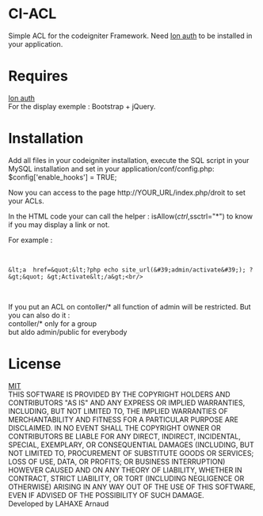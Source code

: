 CI-ACL
========

Simple ACL for the codeigniter Framework. Need <a href="https://github.com/benedmunds/CodeIgniter-Ion-Auth" >Ion auth</a> to be installed in your application.


Requires
========
<a href="https://github.com/benedmunds/CodeIgniter-Ion-Auth" >Ion auth</a><br/>
For the display exemple : Bootstrap + jQuery. 


Installation
========

Add all files in your codeigniter installation, execute the SQL script in your MySQL installation and set in your application/conf/config.php: <br/>$config['enable_hooks'] = TRUE;<br/>

Now you can access to the page http://YOUR_URL/index.php/droit to set your ACLs.

In the HTML code your can call the helper : isAllow($ctrl,$ssctrl="*") to know if you may display a link or not.<br/>

For example : <br/>

<?php if(isAllow('admin','activate')){ ?><br/>
	&lt;a  href=&quot;&lt;?php echo site_url(&#39;admin/activate&#39;); ?&gt;&quot; &gt;Activate&lt;/a&gt;<br/>
<?php } ?><br/>

If you put an ACL on contoller/* all function of admin will be restricted. But you can also do it : <br/>
contoller/* only for a group <br/>
but aldo admin/public for everybody<br/>





License 
========
<a href='http://opensource.org/licenses/MIT'>MIT</a>
<br/>
THIS SOFTWARE IS PROVIDED BY THE COPYRIGHT HOLDERS AND CONTRIBUTORS "AS IS" 
AND ANY EXPRESS OR IMPLIED WARRANTIES, INCLUDING, BUT NOT LIMITED TO, THE IMPLIED 
WARRANTIES OF MERCHANTABILITY AND FITNESS FOR A PARTICULAR PURPOSE ARE DISCLAIMED. 
IN NO EVENT SHALL THE COPYRIGHT OWNER OR CONTRIBUTORS BE LIABLE FOR ANY DIRECT, 
INDIRECT, INCIDENTAL, SPECIAL, EXEMPLARY, OR CONSEQUENTIAL DAMAGES (INCLUDING, BUT 
NOT LIMITED TO, PROCUREMENT OF SUBSTITUTE GOODS OR SERVICES; LOSS OF USE, DATA, OR 
PROFITS; OR BUSINESS INTERRUPTION) HOWEVER CAUSED AND ON ANY THEORY OF LIABILITY, 
WHETHER IN CONTRACT, STRICT LIABILITY, OR TORT (INCLUDING NEGLIGENCE OR OTHERWISE) 
ARISING IN ANY WAY OUT OF THE USE OF THIS SOFTWARE, EVEN IF ADVISED OF THE POSSIBILITY
OF SUCH DAMAGE.
<br/>
Developed by LAHAXE Arnaud
